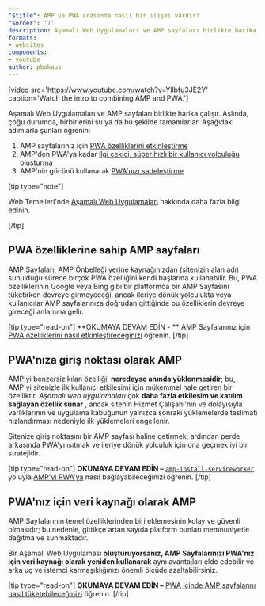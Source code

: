 ```yaml
---
"$title": AMP ve PWA arasında nasıl bir ilişki vardır?
"$order": '7'
description: Aşamalı Web Uygulamaları ve AMP sayfaları birlikte harika çalışır. Aslında, çoğu durumda, birbirlerini şu ya da bu şekilde tamamlarlar. Aşağıdaki adımlarla şunları öğrenin...
formats:
- websites
components:
- youtube
author: pbakaus
---
```


[video src='https://www.youtube.com/watch?v=Yllbfu3JE2Y' caption='Watch the intro to combining AMP and PWA.']

Aşamalı Web Uygulamaları ve AMP sayfaları birlikte harika çalışır. Aslında, çoğu durumda, birbirlerini şu ya da bu şekilde tamamlarlar. Aşağıdaki adımlarla şunları öğrenin:

1. AMP sayfalarınız için [PWA özelliklerini etkinleştirme](../../../documentation/guides-and-tutorials/optimize-measure/amp-as-pwa.md)
2. AMP'den PWA'ya kadar [ilgi çekici, süper hızlı bir kullanıcı yolculuğu](../../../documentation/guides-and-tutorials/integrate/amp-to-pwa.md) oluşturma
3. AMP'nin gücünü kullanarak [PWA'nızı sadeleştirme](../../../documentation/guides-and-tutorials/integrate/amp-in-pwa.md)

[tip type="note"]

Web Temelleri'nde [Aşamalı Web Uygulamaları](https://developers.google.com/web/progressive-web-apps/) hakkında daha fazla bilgi edinin.

[/tip]

## PWA özelliklerine sahip AMP sayfaları

AMP Sayfaları, AMP Önbelleği yerine kaynağınızdan (sitenizin alan adı) sunulduğu sürece birçok PWA özelliğini kendi başlarına kullanabilir. Bu, PWA özelliklerinin Google veya Bing gibi bir platformda bir AMP Sayfasını tüketirken devreye girmeyeceği, ancak ileriye dönük yolculukta veya kullanıcılar AMP sayfalarınıza doğrudan gittiğinde bu özelliklerin devreye gireceği anlamına gelir.

[tip type="read-on"] **OKUMAYA DEVAM EDİN - ** AMP Sayfalarınız için [PWA özelliklerini nasıl etkinleştireceğinizi](../../../documentation/guides-and-tutorials/optimize-measure/amp-as-pwa.md) öğrenin. [/tip]

## PWA'nıza giriş noktası olarak AMP

AMP'yi benzersiz kılan özelliği, **neredeyse anında yüklenmesidir**; bu, AMP'yi sitenizle ilk kullanıcı etkileşimi için mükemmel hale getiren bir özelliktir. *Aşamalı web uygulamaları* çok **daha fazla etkileşim ve katılım sağlayan özellik sunar** , ancak sitenin Hizmet Çalışanı'nın ve dolayısıyla varlıklarının ve uygulama kabuğunun yalnızca sonraki yüklemelerde teslimatı hızlandırması nedeniyle ilk yüklemeleri engellenir.

Sitenize giriş noktasını bir AMP sayfası haline getirmek, ardından perde arkasında PWA'yı ısıtmak ve ileriye dönük yolculuk için ona geçmek iyi bir stratejidir.

[tip type="read-on"] **OKUMAYA DEVAM EDİN –** [`amp-install-serviceworker`](../../../documentation/components/reference/amp-install-serviceworker.md) yoluyla [AMP'yi PWA'ya](../../../documentation/guides-and-tutorials/integrate/amp-to-pwa.md) nasıl bağlayabileceğinizi öğrenin. [/tip]

## PWA'nız için veri kaynağı olarak AMP

AMP Sayfalarının temel özelliklerinden biri eklemesinin kolay ve güvenli olmasıdır; bu nedenle, gittikçe artan sayıda platform bunları memnuniyetle dağıtma ve sunmaktadır.

Bir Aşamalı Web Uygulaması **oluşturuyorsanız, AMP Sayfalarınızı PWA'nız için veri kaynağı olarak yeniden kullanarak** aynı avantajları elde edebilir ve arka uç ve istemci karmaşıklığınızı önemli ölçüde azaltabilirsiniz.

[tip type="read-on"] **OKUMAYA DEVAM EDİN –** [PWA içinde AMP sayfalarını nasıl tüketebileceğinizi](../../../documentation/guides-and-tutorials/integrate/amp-in-pwa.md) öğrenin. [/tip]
